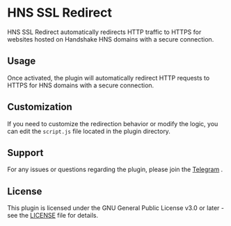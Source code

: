 # HNS SSL Redirect

HNS SSL Redirect automatically redirects HTTP traffic to HTTPS for websites hosted on Handshake HNS domains with a secure connection.

## Usage

Once activated, the plugin will automatically redirect HTTP requests to HTTPS for HNS domains with a secure connection.

## Customization

If you need to customize the redirection behavior or modify the logic, you can edit the `script.js` file located in the plugin directory.

## Support

For any issues or questions regarding the plugin, please join the [Telegram](https://t.me/h4ckb4se3) .

## License

This plugin is licensed under the GNU General Public License v3.0 or later - see the [LICENSE](LICENSE) file for details.
